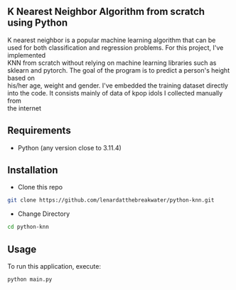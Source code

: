 ## K Nearest Neighbor Algorithm from scratch using Python 
K nearest neighbor is a popular machine learning algorithm that can be used for both classification and regression problems. For this project, I've implemented\
KNN from scratch without relying on machine learning libraries such as sklearn and pytorch. The goal of the program is to predict a person's height based on\
his/her age, weight and gender. I've embedded the training dataset directly into the code. It consists mainly of data of kpop idols I collected manually from\
the internet

## Requirements
* Python (any version close to 3.11.4)

## Installation

* Clone this repo 

```bash
git clone https://github.com/lenardatthebreakwater/python-knn.git
```

* Change Directory

```bash
cd python-knn
```

## Usage

To run this application, execute:

```bash
python main.py
```

